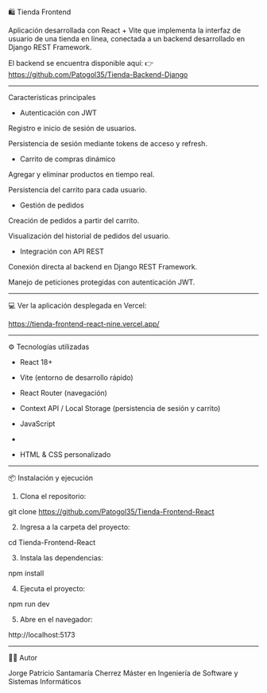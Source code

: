 🛍️ Tienda Frontend

Aplicación desarrollada con React + Vite que implementa la interfaz de usuario de una tienda en línea, conectada a un backend desarrollado en Django REST Framework.

El backend se encuentra disponible aquí:
👉 https://github.com/Patogol35/Tienda-Backend-Django

---

Características principales

- Autenticación con JWT

Registro e inicio de sesión de usuarios.

Persistencia de sesión mediante tokens de acceso y refresh.


- Carrito de compras dinámico

Agregar y eliminar productos en tiempo real.

Persistencia del carrito para cada usuario.


- Gestión de pedidos

Creación de pedidos a partir del carrito.

Visualización del historial de pedidos del usuario.


- Integración con API REST

Conexión directa al backend en Django REST Framework.

Manejo de peticiones protegidas con autenticación JWT.

--- 

💻 Ver la aplicación desplegada en Vercel:

https://tienda-frontend-react-nine.vercel.app/

---

⚙️ Tecnologías utilizadas

- React 18+

- Vite (entorno de desarrollo rápido)

- React Router (navegación)

- Context API / Local Storage (persistencia de sesión y carrito)

- JavaScript
- 
- HTML & CSS personalizado

--- 

📦 Instalación y ejecución

1. Clona el repositorio:

git clone https://github.com/Patogol35/Tienda-Frontend-React

2. Ingresa a la carpeta del proyecto:

cd Tienda-Frontend-React

3. Instala las dependencias:
  
npm install

4. Ejecuta el proyecto:

npm run dev 

5. Abre en el navegador:
  
http://localhost:5173

---

👨‍💻 Autor

Jorge Patricio Santamaría Cherrez
Máster en Ingeniería de Software y Sistemas Informáticos

